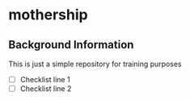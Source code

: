 # mothership
## Background Information

This is just a simple repository for training purposes
-[ ] Checklist line 1
-[ ] Checklist line 2
